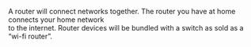 A router will connect networks together. The router you have at home connects your home network  
to the internet. Router devices will be bundled with a switch as sold as a “wi-fi router”.